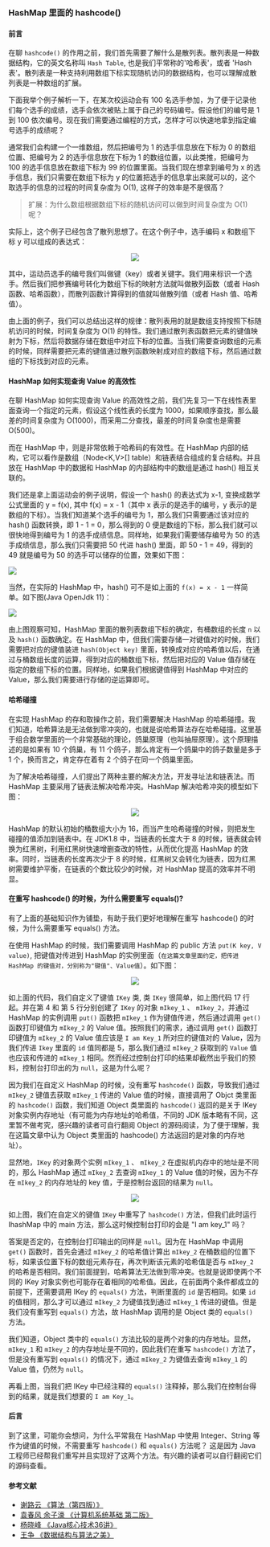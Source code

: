 ### HashMap 里面的 hashcode()

#### 前言

在聊 `hashcode()` 的作用之前，我们首先需要了解什么是散列表。散列表是一种数据结构，它的英文名称叫 `Hash Table`, 也是我们平常称的'哈希表'，或者 'Hash表'。散列表是一种支持利用数组下标实现随机访问的数据结构，也可以理解成散列表是一种数组的扩展。

下面我举个例子解析一下，在某次校运动会有 100 名选手参加，为了便于记录他们每个选手的成绩，选手会依次被贴上属于自己的号码编号。假设他们的编号是 1 到 100 依次编号。现在我们需要通过编程的方式，怎样才可以快速地拿到指定编号选手的成绩呢？

通常我们会构建一个一维数组，然后把编号为 1 的选手信息放在下标为 0 的数组位置、把编号为 2 的选手信息放在下标为 1 的数组位置，以此类推，把编号为 100 的选手信息放在数组下标为 99 的位置里面。当我们现在想拿到编号为 x 的选手信息，我们只需要在数组下标为 y 的位置把选手的信息拿出来就可以的，这个取选手的信息的过程的时间复杂度为 O(1), 这样子的效率是不是很高？

> 扩展：为什么数组根据数组下标的随机访问可以做到时间复杂度为 O(1) 呢？

实际上，这个例子已经包含了散列思想了。在这个例子中，选手编码 x 和数组下标 y 可以组成的表达式：

<div align="center"><img src="http://baihonghua.cn/%E5%85%AC%E5%BC%8F.png"></div>

其中，运动员选手的编号我们叫做键（key）或者关键字。我们用来标识一个选手。然后我们把参赛编号转化为数组下标的映射方法就叫做散列函数（或者 Hash函数、哈希函数），而散列函数计算得到的值就叫做散列值（或者 Hash 值、哈希值）。

由上面的例子，我们可以总结出这样的规律：散列表用的就是数组支持按照下标随机访问的时候，时间复杂度为 O(1) 的特性。我们通过散列表函数把元素的键值映射为下标，然后将数据存储在数组中对应下标的位置。当我们需要查询数组的元素的时候，同样需要把元素的键值通过散列函数映射成对应的数组下标，然后通过数组的下标找到对应的元素。

#### HashMap 如何实现查询 Value 的高效性

在聊 HashMap 如何实现查询 Value 的高效性之前，我们先复习一下在线性表里面查询一个指定的元素，假设这个线性表的长度为 1000，如果顺序查找，那么最差的时间复杂度为 O(1000)，而采用二分查找，最差的时间复杂度也是需要 O(500)。

而在 HashMap 中，则是非常依赖于哈希码的有效性。在 HashMap 内部的结构，它可以看作是数组（Node<K,V>[] table）和链表结合组成的复合结构。并且放在 HashMap 中的数据和 HashMap 的内部结构中的数组是通过 hash() 相互关联的。

我们还是拿上面运动会的例子说明，假设一个 hash() 的表达式为 x-1, 变换成数学公式里面的 y = f(x), 其中 f(x) = x - 1（其中 x 表示的是选手的编号，y 表示的是数组的下标）。当我们知道某个选手的编号为 1，那么我们只需要通过该对应的 hash() 函数转换，即 1 - 1 = 0，那么得到的 0 便是数组的下标，那么我们就可以很快地得到编号为 1 的选手成绩信息。同样地，如果我们需要储存编号为 50 的选手成绩信息，那么我们只需要把 50 代进 hash() 里面，即 50 - 1 = 49，得到的 49 就是编号为 50 的选手可以储存的位置，效果如下图：

![](http://baihonghua.cn/%E6%A1%B6%E6%95%B0%E7%BB%84.png)

当然，在实际的 HashMap 中，hash() 可不是如上面的 `f(x) = x - 1` 一样简单。如下图(Java OpenJdk 11)：

![](http://baihonghua.cn/carbon%20%285%29.png)

由上图观察可知，HashMap 里面的散列表数组下标的确定，有桶数组的长度 `n` 以及 `hash()` 函数确定。在 HashMap 中，但我们需要存储一对键值对的时候，我们需要把对应的键值装进 `hash(Object key)` 里面，转换成对应的哈希值以后，在通过与桶数组长度的运算，得到对应的桶数组下标，然后把对应的 Value 值存储在指定的数组下标的位置。同样地，如果我们根据键值得到 HashMap 中对应的 Value，那么我们需要进行存储的逆运算即可。

#### 哈希碰撞

在实现 HashMap 的存和取操作之前，我们需要解决 HashMap 的哈希碰撞。我们知道，哈希算法是无法做到零冲突的，也就是说哈希算法存在哈希碰撞。这里基于组合数学里面的一个非常基础的理论，鸽巢原理（也叫抽屉原理）。这个原理描述的是如果有 10 个鸽巢，有 11 个鸽子，那么肯定有一个鸽巢中的鸽子数量是多于 1 个，换而言之，肯定存在着有 2 个鸽子在同一个鸽巢里面。

为了解决哈希碰撞，人们提出了两种主要的解决方法，开发寻址法和链表法。而 HashMap 主要采用了链表法解决哈希冲突。HashMap 解决哈希冲突的模型如下图：

<div align="center"><img src="http://baihonghua.cn/HashMap%E9%93%BE%E8%A1%A8%E6%B3%95%E6%A8%A1%E5%9E%8B.png"></div>

HashMap 的默认初始的桶数组大小为 16，而当产生哈希碰撞的时候，则把发生碰撞的值添加到链表中。在 JDK1.8 中，当链表的长度大于 8 的时候，链表就会转换为红黑树，利用红黑树快速增删查改的特性，从而优化提高 HashMap 的效率。同时，当链表的长度再次少于 8 的时候，红黑树又会转化为链表，因为红黑树需要维护平衡，在链表的个数比较少的时候，对 HashMap 提高的效率并不明显。

#### 在重写 hashcode() 的时候，为什么需要重写 equals()?

有了上面的基础知识作为铺垫，有助于我们更好地理解在重写 hashcode() 的时候，为什么需要重写 equals() 方法。

在使用 HashMap 的时候，我们需要调用 HashMap 的 public 方法 `put(K key, V value)`, 把键值对传进到 HashMap 的实例里面（`在这篇文章里面约定，把传进 HashMap 的键值对，分别称为"键值"、Value值`）。如下图：


<div align="center"><img src="http://baihonghua.cn/carbon%20%287%29.png"></div>

如上面的代码，我们自定义了键值 `IKey` 类, 类 `IKey` 很简单，如上图代码 17 行起。并在第 4 和 第 5 行分别创建了 `IKey` 的对象 `mIkey_1` 、 `mIkey_2`，并通过 HashMap 的实例调用 `put()` 函数把 `mIkey_1` 作为键值传进，然后通过调用 `get()` 函数打印键值为 `mIkey_2` 的 Value 值。按照我们的需求，通过调用 `get()` 函数打印键值为 `mIkey_2` 的 Value 值应该是 `I am Key_1` 所对应的键值对的 Value，因为我们传进 `Ikey` 里面的 `id` 值同都是 5，那么我们通过 `mIkey_2` 获取到的 `Value` 值也应该和传进的 `mIkey_1` 相同。然而经过控制台打印的结果却截然出乎我们的预料，控制台打印出的为 `null`，这是为什么呢？

因为我们在自定义 HashMap 的时候，没有重写 `hashcode()` 函数，导致我们通过 `mIkey_2` 键值去获取 `mIkey_1` 传进的 Value 值的时候，直接调用了 Objct 类里面的 `hashcode()` 函数，我们知道 Object 类里面的 `hashcode()` 返回的是关于 IKey 对象实例内存地址（有可能为内存地址的哈希值，不同的 JDK 版本略有不同，这里暂不做考究，感兴趣的读者可自行翻阅 Object 的源码阅读，为了便于理解，我在这篇文章中认为 Object 类里面的 hashcode() 方法返回的是对象的内存地址）。

显然地，`IKey` 的对象两个实例 `mIkey_1` 、 `mIkey_2` 在虚拟机内存中的地址是不同的，那么 HashMap 通过 `mIkey_2` 去查询 `mIkey_1` 的 Value 值的时候，因为不存在 `mIkey_2` 的内存地址的 key 值，于是控制台返回的结果为 `null`。

<div align="center"><img src="http://baihonghua.cn/carbon%20%288%29.png"></div>

如上图，我们在自定义的键值 `IKey` 中重写了 `hashcode()` 方法，但我们此时运行 IhashMap 中的 main 方法，那么这时候控制台打印的会是 "I am key_1" 吗？

答案是否定的，在控制台打印输出的同样是 `null`。因为在 HashMap 中调用 `get()` 函数时，首先会通过 `mIkey_2` 的哈希值计算出 `mIkey_2` 在桶数组的位置下标，如果该位置下标的数组元素存在，再次判断该元素的哈希值是否与  `mIkey_2` 的哈希是否相同。我们前面提到，哈希算法无法做到零冲突。也就是说即使两个不同的 IKey 对象实例也可能存在着相同的哈希值。因此，在前面两个条件都成立的前提下，还需要调用 IKey 的 `equals()` 方法，判断里面的 `id` 是否相同。如果 `id` 的值相同，那么才可以通过 `mIkey_2` 为键值找到通过 `mIkey_1` 传进的键值。但是我们没有重写到 `equals()` 方法，故 HashMap 调用的是 Object 类的 `equals()` 方法。

我们知道，Object 类中的 `equals()` 方法比较的是两个对象的内存地址。显然，`mIkey_1` 和 `mIkey_2` 的内存地址是不同的，因此我们在重写 `hashcode()` 方法了，但是没有重写到 `equals()` 的情况下，通过 `mIkey_2` 为键值去查询 `mIkey_1` 的 Value 值，仍然为 `null`。

再看上图，当我们把 IKey 中已经注释的 `equals()` 注释掉，那么我们在控制台得到的结果，就是我们想要的 `I am Key_1`。

#### 后言

到了这里，可能你会想问，为什么平常我在 HashMap 中使用 Integer、String 等作为键值的时候，不需要重写 `hashcode()` 和 `equals()` 方法呢？ 这是因为 Java 工程师已经帮我们重写并且实现好了这两个方法。有兴趣的读者可以自行翻阅它们的源码查看。


#### 参考文献

- [谢路云 《算法（第四版）》](https://www.ituring.com.cn/book/875)
- [袁春风 余子濠 《计算机系统基础 第二版》](https://book.douban.com/subject/30295940/)
- [杨晓峰 《Java核心技术36讲》](https://time.geekbang.org/column/intro/100006701)
- [王争 《数据结构与算法之美》](https://time.geekbang.org/column/intro/100017301)

















